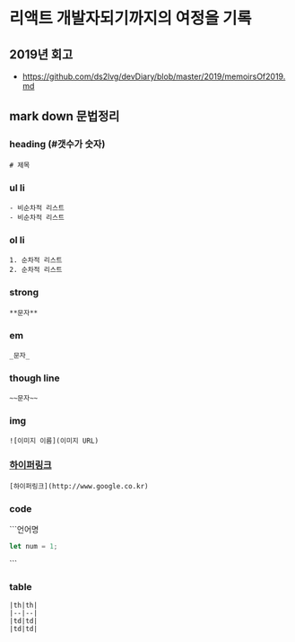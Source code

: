 # 리액트 개발자되기까지의 여정을 기록

## 2019년 회고
- https://github.com/ds2lvg/devDiary/blob/master/2019/memoirsOf2019.md

## mark down 문법정리

### heading (#갯수가 숫자)
```# 제목```


### ul li 
```- 비순차적 리스트``` <br>
```- 비순차적 리스트``` 


### ol li
```1. 순차적 리스트``` <br>
```2. 순차적 리스트``` 


### strong
```**문자**``` 


### em
```_문자_```


### though line
```~~문자~~``` 


### img
```![이미지 이름](이미지 URL)``` 

### [하이퍼링크](http://www.google.co.kr)
```
[하이퍼링크](http://www.google.co.kr)
```

### code
\`\`\`언어명 <br>
```javascript
let num = 1;
```
\`\`\`

### table
```
|th|th|
|--|--|
|td|td|
|td|td|
```